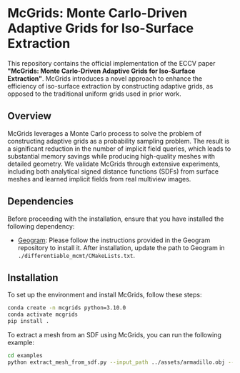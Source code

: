 # McGrids: Monte Carlo-Driven Adaptive Grids for Iso-Surface Extraction

This repository contains the official implementation of the ECCV paper **"McGrids: Monte Carlo-Driven Adaptive Grids for Iso-Surface Extraction"**. McGrids introduces a novel approach to enhance the efficiency of iso-surface extraction by constructing adaptive grids, as opposed to the traditional uniform grids used in prior work.

## Overview

McGrids leverages a Monte Carlo process to solve the problem of constructing adaptive grids as a probability sampling problem. The result is a significant reduction in the number of implicit field queries, which leads to substantial memory savings while producing high-quality meshes with detailed geometry. We validate McGrids through extensive experiments, including both analytical signed distance functions (SDFs) from surface meshes and learned implicit fields from real multiview images.

## Dependencies

Before proceeding with the installation, ensure that you have installed the following dependency:

- [Geogram](https://github.com/BrunoLevy/geogram): Please follow the instructions provided in the Geogram repository to install it. After installation, update the path to Geogram in `./differentiable_mcmt/CMakeLists.txt`.

## Installation

To set up the environment and install McGrids, follow these steps:

```bash
conda create -n mcgrids python=3.10.0
conda activate mcgrids
pip install .
```

To extract a mesh from an SDF using McGrids, you can run the following example:
```bash
cd examples
python extract_mesh_from_sdf.py --input_path ../assets/armadillo.obj --output_path ../assets/armadillo_mcgrids.obj
